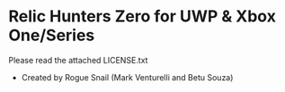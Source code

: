 Relic Hunters Zero for UWP & Xbox One/Series
============================================

Please read the attached LICENSE.txt

- Created by Rogue Snail (Mark Venturelli and Betu Souza)

